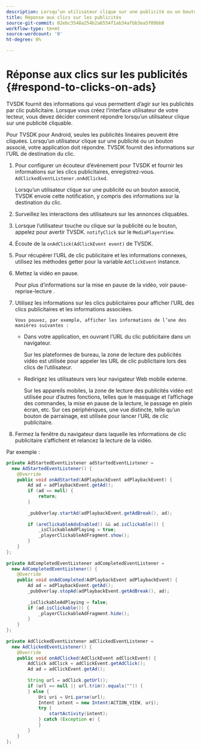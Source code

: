 ```yaml
---
description: Lorsqu’un utilisateur clique sur une publicité ou un bouton associé, votre application doit répondre. TVSDK fournit des informations sur l’URL de destination du clic.
title: Réponse aux clics sur les publicités
source-git-commit: 02ebc3548a254b2a6554f1ab34afbb3ea5f09bb8
workflow-type: tm+mt
source-wordcount: '0'
ht-degree: 0%

---
```


# Réponse aux clics sur les publicités {#respond-to-clicks-on-ads}

TVSDK fournit des informations qui vous permettent d’agir sur les publicités par clic publicitaire. Lorsque vous créez l’interface utilisateur de votre lecteur, vous devez décider comment répondre lorsqu’un utilisateur clique sur une publicité cliquable.

Pour TVSDK pour Android, seules les publicités linéaires peuvent être cliquées.
Lorsqu’un utilisateur clique sur une publicité ou un bouton associé, votre application doit répondre. TVSDK fournit des informations sur l’URL de destination du clic.

1. Pour configurer un écouteur d’événement pour TVSDK et fournir les informations sur les clics publicitaires, enregistrez-vous. `AdClickedEventListener.onAdClicked`.

   Lorsqu’un utilisateur clique sur une publicité ou un bouton associé, TVSDK envoie cette notification, y compris des informations sur la destination du clic.
1. Surveillez les interactions des utilisateurs sur les annonces cliquables.
1. Lorsque l’utilisateur touche ou clique sur la publicité ou le bouton, appelez pour avertir TVSDK. `notifyClick` sur le `MediaPlayerView`.
1. Écoute de la `onAdClick(AdClickEvent event)` de TVSDK.
1. Pour récupérer l’URL de clic publicitaire et les informations connexes, utilisez les méthodes getter pour la variable `AdClickEvent` instance.
1. Mettez la vidéo en pause.

   Pour plus d’informations sur la mise en pause de la vidéo, voir pause-reprise-lecture .
1. Utilisez les informations sur les clics publicitaires pour afficher l’URL des clics publicitaires et les informations associées.

       Vous pouvez, par exemple, afficher les informations de l’une des manières suivantes :
   
   * Dans votre application, en ouvrant l’URL du clic publicitaire dans un navigateur.

     Sur les plateformes de bureau, la zone de lecture des publicités vidéo est utilisée pour appeler les URL de clic publicitaire lors des clics de l’utilisateur.
   * Redirigez les utilisateurs vers leur navigateur Web mobile externe.

     Sur les appareils mobiles, la zone de lecture des publicités vidéo est utilisée pour d’autres fonctions, telles que le masquage et l’affichage des commandes, la mise en pause de la lecture, le passage en plein écran, etc. Sur ces périphériques, une vue distincte, telle qu’un bouton de parrainage, est utilisée pour lancer l’URL de clic publicitaire.

1. Fermez la fenêtre du navigateur dans laquelle les informations de clic publicitaire s’affichent et relancez la lecture de la vidéo.

<!--<a id="example_2D93228E510D438C8AB5559897817A47"></a>-->

Par exemple :

```java
private AdStartedEventListener adStartedEventListener =  
  new AdStartedEventListener() { 
    @Override 
    public void onAdStarted(AdPlaybackEvent adPlaybackEvent) { 
        Ad ad = adPlaybackEvent.getAd(); 
        if (ad == null) { 
            return; 
        } 
 
        _pubOverlay.startAd(adPlaybackEvent.getAdBreak(), ad); 
 
        if (areClickableAdsEnabled() && ad.isClickable()) { 
            _isClickableAdPlaying = true; 
            _playerClickableAdFragment.show(); 
        } 
    } 
}; 
 
private AdCompletedEventListener adCompletedEventListener =  
  new AdCompletedEventListener() { 
    @Override 
    public void onAdCompleted(AdPlaybackEvent adPlaybackEvent) { 
        Ad ad = adPlaybackEvent.getAd(); 
        _pubOverlay.stopAd(adPlaybackEvent.getAdBreak(), ad); 
 
        _isClickableAdPlaying = false; 
        if (ad.isClickable()) { 
            _playerClickableAdFragment.hide(); 
        } 
    } 
}; 
 
private AdClickedEventListener adClickedEventListener =  
  new AdClickedEventListener() { 
    @Override 
    public void onAdClicked(AdClickEvent adClickEvent) { 
        AdClick adClick = adClickEvent.getAdClick(); 
        Ad ad = adClickEvent.getAd(); 
 
        String url = adClick.getUrl(); 
        if (url == null || url.trim().equals("")) { 
        } else { 
            Uri uri = Uri.parse(url); 
            Intent intent = new Intent(ACTION_VIEW, uri); 
            try { 
                startActivity(intent); 
            } catch (Exception e) { 
            } 
        } 
    } 
}; 
```
